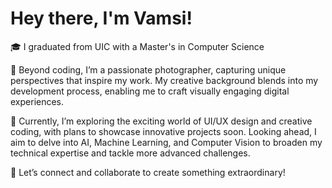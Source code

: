 # Hey there, I'm Vamsi! 

🎓 I graduated from UIC with a Master's in Computer Science

📸 Beyond coding, I’m a passionate photographer, capturing unique perspectives that inspire my work. My creative background blends into my development process, enabling me to craft visually engaging digital experiences.

🎨 Currently, I’m exploring the exciting world of UI/UX design and creative coding, with plans to showcase innovative projects soon. Looking ahead, I aim to delve into AI, Machine Learning, and Computer Vision to broaden my technical expertise and tackle more advanced challenges.

🔗 Let’s connect and collaborate to create something extraordinary!
